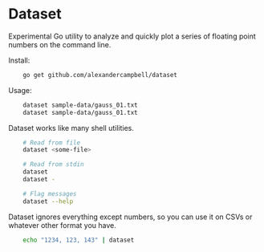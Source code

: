 
Dataset
=======

Experimental Go utility to analyze and quickly plot a series of floating point
numbers on the command line.

Install:

```sh
	go get github.com/alexandercampbell/dataset
```

Usage:

```sh
	dataset sample-data/gauss_01.txt
	dataset sample-data/gauss_01.txt
```

Dataset works like many shell utilities.

```sh
	# Read from file
	dataset <some-file>

	# Read from stdin
	dataset
	dataset -

	# Flag messages
	dataset --help
```

Dataset ignores everything except numbers, so you can use it on CSVs or whatever
other format you have.

```sh
	echo "1234, 123, 143" | dataset
```



